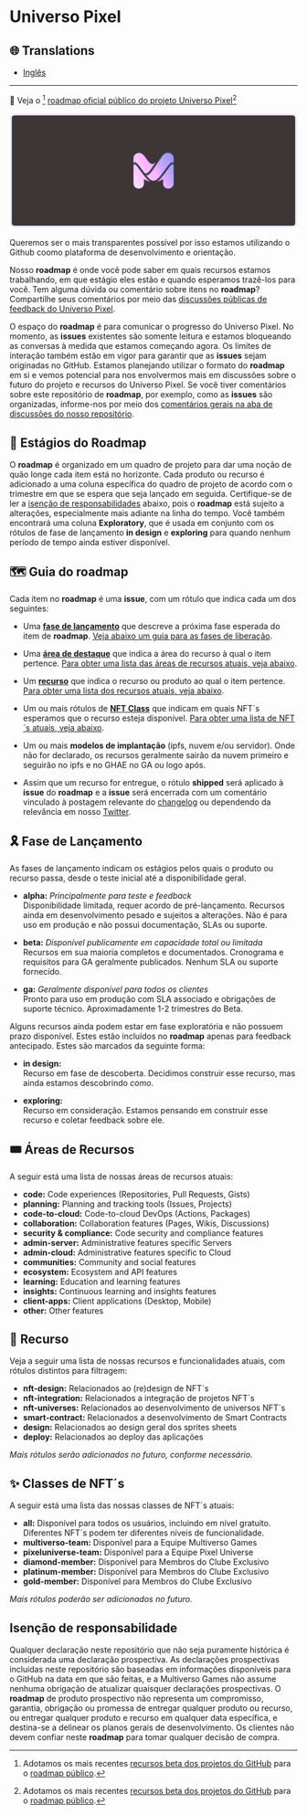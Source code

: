 # Universo Pixel

## 🌐 Translations

- [Inglês](./README.md)

---

🌄 Veja o [^1] [roadmap oficial público do projeto Universo Pixel](https://github.com/orgs/multiversogames/projects/2/views/1)[^1]

![descrição](./images/header-1.png)

Queremos ser o mais transparentes possível por isso estamos utilizando o Github coomo plataforma de desenvolvimento e orientação.

Nosso **roadmap** é onde você pode saber em quais recursos estamos trabalhando, em que estágio eles estão e quando esperamos trazê-los para você. Tem alguma dúvida ou comentário sobre itens no **roadmap**? Compartilhe seus comentários por meio das [discussões públicas de feedback do Universo Pixel](https://github.com/multiversogames/pixel-universe/discussions).

[^1]:Adotamos os mais recentes [recursos beta dos projetos do GitHub](https://github.com/features/issues) para o [roadmap público](https://github.com/orgs/multiversogames/projects/2/views/1).

O espaço do **roadmap** é para comunicar o progresso do Universo Pixel. No momento, as **issues** existentes são somente leitura e estamos bloqueando as conversas à medida que estamos começando agora. Os limites de interação também estão em vigor para garantir que as **issues** sejam originadas no GitHub. Estamos planejando utilizar o formato do **roadmap** em si e vemos potencial para nos envolvermos mais em discussões sobre o futuro do projeto e recursos do Universo Pixel. Se você tiver comentários sobre este repositório de **roadmap**, por exemplo, como as **issues** são organizadas, informe-nos por meio dos [comentários gerais na aba de discussões do nosso repositório](https://github.com/multiversogames/pixel-universe/discussions/categories/general).

## 🏁 Estágios do Roadmap

O **roadmap** é organizado em um quadro de projeto para dar uma noção de quão longe cada item está no horizonte. Cada produto ou recurso é adicionado a uma coluna específica do quadro de projeto de acordo com o trimestre em que se espera que seja lançado em seguida. Certifique-se de ler a [isenção de responsabilidades](#isenção-de-responsabilidade) abaixo, pois o **roadmap** está sujeito a alterações, especialmente mais adiante na linha do tempo. Você também encontrará uma coluna **Exploratory**, que é usada em conjunto com os rótulos de fase de lançamento **in design** e **exploring** para quando nenhum período de tempo ainda estiver disponível.

## 🗺️ Guia do roadmap

Cada item no **roadmap** é uma **issue**, com um rótulo que indica cada um dos seguintes:

- Uma [**fase de lançamento**](#🎗️-fase-de-lançamento) que descreve a próxima fase esperada do item de **roadmap**. [Veja abaixo um guia para as fases de liberação](#🎗️-fase-de-lançamento).

- Uma [**área de destaque**](#🎟️-áreas-de-recursos) que indica a área do recurso à qual o item pertence. [Para obter uma lista das áreas de recursos atuais, veja abaixo](#🎟️-áreas-de-recursos).

- Um [**recurso**](#🧩-recurso) que indica o recurso ou produto ao qual o item pertence. [Para obter uma lista dos recursos atuais, veja abaixo](#🧩-recurso).

- Um ou mais rótulos de [**NFT Class**](#✨-classes-de-nft´s) que indicam em quais NFT´s esperamos que o recurso esteja disponível. [Para obter uma lista de NFT´s atuais, veja abaixo](#✨-classes-de-nft´s).

- Um ou mais **modelos de implantação** (ipfs, nuvem e/ou servidor). Onde não for declarado, os recursos geralmente sairão da nuvem primeiro e seguirão no ipfs e no GHAE no GA ou logo após.

- Assim que um recurso for entregue, o rótulo **shipped** será aplicado à **issue** do **roadmap** e a **issue** será encerrada com um comentário vinculado à postagem relevante do [changelog](https://github.com/multiversogames/pixel-universe/changelog/) ou dependendo da relevância em nosso [Twitter](https://twitter.com/pixeluniverse).

## 🎗️ Fase de Lançamento

As fases de lançamento indicam os estágios pelos quais o produto ou recurso passa, desde o teste inicial até a disponibilidade geral.

- **alpha:** *Principalmente para teste e feedback*\
Disponibilidade limitada, requer acordo de pré-lançamento. Recursos ainda em desenvolvimento pesado e sujeitos a alterações. Não é para uso em produção e não possui documentação, SLAs ou suporte.

- **beta:** *Disponível publicamente em capacidade total ou limitada*\
Recursos em sua maioria completos e documentados. Cronograma e requisitos para GA geralmente publicados. Nenhum SLA ou suporte fornecido.

- **ga:** *Geralmente disponível para todos os clientes*\
Pronto para uso em produção com SLA associado e obrigações de suporte técnico. Aproximadamente 1-2 trimestres do Beta.

Alguns recursos ainda podem estar em fase exploratória e não possuem prazo disponível. Estes estão incluídos no **roadmap** apenas para feedback antecipado. Estes são marcados da seguinte forma:

- **in design:**\
Recurso em fase de descoberta. Decidimos construir esse recurso, mas ainda estamos descobrindo *como*.

- **exploring:**\
Recurso em consideração. Estamos pensando em construir esse recurso e coletar feedback sobre ele.

## 🎟️ Áreas de Recursos

A seguir está uma lista de nossas áreas de recursos atuais:

- **code:** Code experiences (Repositories, Pull Requests, Gists)
- **planning:** Planning and tracking tools (Issues, Projects)
- **code-to-cloud:** Code-to-cloud DevOps (Actions, Packages)
- **collaboration:** Collaboration features (Pages, Wikis, Discussions)
- **security & compliance:** Code security and compliance features
- **admin-server:** Administrative features specific Servers
- **admin-cloud:** Administrative features specific to Cloud
- **communities:** Community and social features
- **ecosystem:** Ecosystem and API features
- **learning:** Education and learning features
- **insights:** Continuous learning and insights features
- **client-apps:** Client applications (Desktop, Mobile)
- **other:** Other features

## 🧩 Recurso

Veja a seguir uma lista de nossas recursos e funcionalidades atuais, com rótulos distintos para filtragem:

- **nft-design:** Relacionados ao (re)design de NFT´s
- **nft-integration:** Relacionados a integração de projetos NFT´s
- **nft-universes:** Relacionados ao desenvolvimento de universos NFT´s
- **smart-contract:** Relacionados a desenvolvimento de Smart Contracts
- **design:** Relacionados ao design geral dos sprites sheets
- **deploy:** Relacionados ao deploy das aplicações

*Mais rótulos serão adicionados no futuro, conforme necessário.*

## ✨ Classes de NFT´s

A seguir está uma lista das nossas classes de NFT´s atuais:

- **all:** Disponível para todos os usuários, incluindo em nível gratuito. Diferentes NFT´s podem ter diferentes níveis de funcionalidade.
- **multiverso-team:** Disponível para a Equipe Multiverso Games
- **pixeluniverse-team:** Disponível para a Equipe Pixel Universe
- **diamond-member:** Disponível para Membros do Clube Exclusivo
- **platinum-member:** Disponível para Membros do Clube Exclusivo
- **gold-member:** Disponível para Membros do Clube Exclusivo

*Mais rótulos poderão ser adicionados no futuro.*

## Isenção de responsabilidade

Qualquer declaração neste repositório que não seja puramente histórica é considerada uma declaração prospectiva. As declarações prospectivas incluídas neste repositório são baseadas em informações disponíveis para o GitHub na data em que são feitas, e a Multiverso Games não assume nenhuma obrigação de atualizar quaisquer declarações prospectivas. O **roadmap** de produto prospectivo não representa um compromisso, garantia, obrigação ou promessa de entregar qualquer produto ou recurso, ou entregar qualquer produto e recurso em qualquer data específica, e destina-se a delinear os planos gerais de desenvolvimento. Os clientes não devem confiar neste **roadmap** para tomar qualquer decisão de compra.
